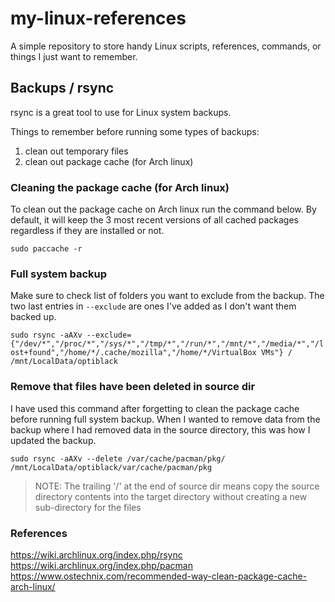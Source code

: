 # my-linux-references
A simple repository to store handy Linux scripts, references, commands, or things I just want to remember.

## Backups / rsync

rsync is a great tool to use for Linux system backups.

Things to remember before running some types of backups:
1. clean out temporary files
2. clean out package cache (for Arch linux)

### Cleaning the package cache (for Arch linux)

To clean out the package cache on Arch linux run the command below.  By default, it will keep the 3 most recent versions of all cached packages regardless if they are installed or not.

`sudo paccache -r`

### Full system backup

Make sure to check list of folders you want to exclude from the backup.  The two last entries in ```--exclude``` are ones I've added as I don't want them backed up.

`sudo rsync -aAXv --exclude={"/dev/*","/proc/*","/sys/*","/tmp/*","/run/*","/mnt/*","/media/*","/lost+found","/home/*/.cache/mozilla","/home/*/VirtualBox VMs"} / /mnt/LocalData/optiblack`

### Remove that files have been deleted in source dir

I have used this command after forgetting to clean the package cache before running full system backup.  When I wanted to remove data from the backup where I had removed data in the source directory, this was how I updated the backup.

`sudo rsync -aAXv --delete /var/cache/pacman/pkg/ /mnt/LocalData/optiblack/var/cache/pacman/pkg`

> NOTE: The trailing '/' at the end of source dir means copy the source directory contents into the target directory without creating a new sub-directory for the files

### References

https://wiki.archlinux.org/index.php/rsync
https://wiki.archlinux.org/index.php/pacman
https://www.ostechnix.com/recommended-way-clean-package-cache-arch-linux/